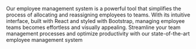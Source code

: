Our employee management system is a powerful tool that simplifies the process of allocating and reassigning employees to teams. With its intuitive interface, built with React and styled with Bootstrap, managing employee teams becomes effortless and visually appealing. Streamline your team management processes and optimize productivity with our state-of-the-art employee management system
